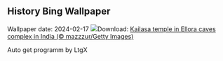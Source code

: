 ## History Bing Wallpaper
Wallpaper date: 2024-02-17
![](https://www.bing.com/th?id=OHR.KailasTempleEllora_EN-IN9221534487_UHD.jpg&w=1000)Download: [Kailasa temple in Ellora caves complex in India (© mazzzur/Getty Images)](https://www.bing.com/th?id=OHR.KailasTempleEllora_EN-IN9221534487_UHD.jpg)

Auto get programm by LtgX
